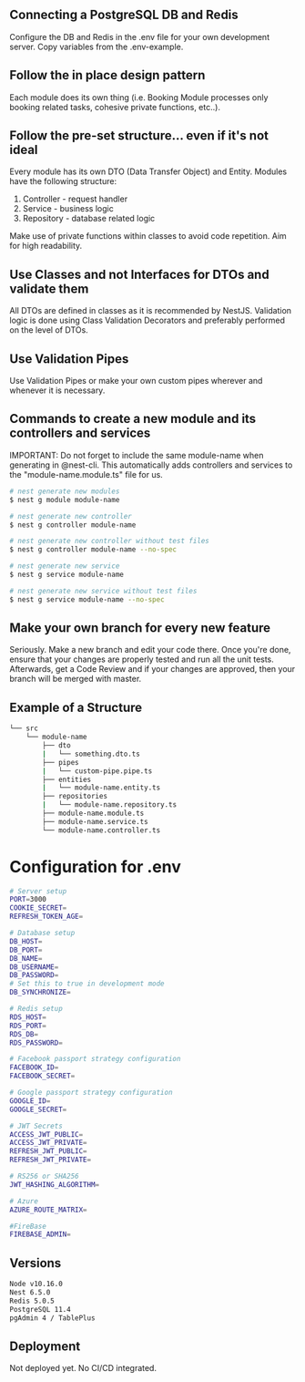 ## Connecting a PostgreSQL DB and Redis

Configure the DB and Redis in the .env file for your own development server. Copy variables from the .env-example.

## Follow the in place design pattern

Each module does its own thing (i.e. Booking Module processes only booking related tasks, cohesive private functions, etc..).

## Follow the pre-set structure... even if it's not ideal

Every module has its own DTO (Data Transfer Object) and Entity. Modules have the following structure:

1.  Controller - request handler
2.  Service - business logic
3.  Repository - database related logic

Make use of private functions within classes to avoid code repetition. Aim for high readability.

## Use Classes and not Interfaces for DTOs and validate them

All DTOs are defined in classes as it is recommended by NestJS. Validation logic is done using Class Validation Decorators and preferably performed on the level of DTOs.

## Use Validation Pipes

Use Validation Pipes or make your own custom pipes wherever and whenever it is necessary.

## Commands to create a new module and its controllers and services

IMPORTANT: Do not forget to include the same module-name when generating in @nest-cli. This automatically adds controllers and services to the "module-name.module.ts" file for us.

```bash
# nest generate new modules
$ nest g module module-name

# nest generate new controller
$ nest g controller module-name

# nest generate new controller without test files
$ nest g controller module-name --no-spec

# nest generate new service
$ nest g service module-name

# nest generate new service without test files
$ nest g service module-name --no-spec
```

## Make your own branch for every new feature

Seriously. Make a new branch and edit your code there. Once you're done, ensure that your changes are properly tested and run all the unit tests. Afterwards, get a Code Review and if your changes are approved, then your branch will be merged with master.

## Example of a Structure

```bash
└── src
    └── module-name
        ├── dto
        |   └── something.dto.ts
        ├── pipes
        |   └── custom-pipe.pipe.ts
        ├── entities
        |   └── module-name.entity.ts
        ├── repositories
        |   └── module-name.repository.ts
        ├── module-name.module.ts
        ├── module-name.service.ts
        └── module-name.controller.ts
```

# Configuration for .env

```bash
# Server setup
PORT=3000
COOKIE_SECRET=
REFRESH_TOKEN_AGE=

# Database setup
DB_HOST=
DB_PORT=
DB_NAME=
DB_USERNAME=
DB_PASSWORD=
# Set this to true in development mode
DB_SYNCHRONIZE=

# Redis setup
RDS_HOST=
RDS_PORT=
RDS_DB=
RDS_PASSWORD=

# Facebook passport strategy configuration
FACEBOOK_ID=
FACEBOOK_SECRET=

# Google passport strategy configuration
GOOGLE_ID=
GOOGLE_SECRET=

# JWT Secrets
ACCESS_JWT_PUBLIC=
ACCESS_JWT_PRIVATE=
REFRESH_JWT_PUBLIC=
REFRESH_JWT_PRIVATE=

# RS256 or SHA256
JWT_HASHING_ALGORITHM=

# Azure
AZURE_ROUTE_MATRIX=

#FireBase
FIREBASE_ADMIN=
```

## Versions

```bash
Node v10.16.0
Nest 6.5.0
Redis 5.0.5
PostgreSQL 11.4
pgAdmin 4 / TablePlus
```

## Deployment

Not deployed yet. No CI/CD integrated.
